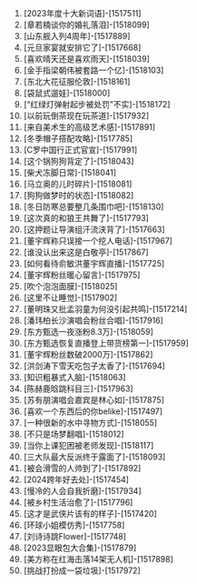 
1. [2023年度十大新词语]-[1517511]
1. [章若楠谈你的婚礼落泪]-[1518099]
1. [山东舰入列4周年]-[1517889]
1. [元旦家宴就安排它了]-[1517668]
1. [喜欢晴天还是喜欢雨天]-[1518039]
1. [金手指梁朝伟被套路一个亿]-[1518103]
1. [东北大花征服伦敦]-[1518161]
1. [袋鼠式遛娃]-[1518000]
1. [“红绿灯弹射起步被处罚”不实]-[1518172]
1. [以前玩倒茶现在玩茶道]-[1517932]
1. [来自美术生的高级艺术感]-[1517891]
1. [冬季帽子搭配攻略]-[1517785]
1. [C罗中国行正式官宣]-[1517991]
1. [这个锅狗狗背定了]-[1518043]
1. [柴犬冻脚日常]-[1518041]
1. [马立奥的儿时碎片]-[1518081]
1. [狗狗做梦时的状态]-[1518082]
1. [冬日防寒总要整几条围巾吧]-[1518130]
1. [这次真的和狼王共舞了]-[1517793]
1. [这押题让导演组汗流浃背了]-[1517663]
1. [董宇辉称只误接一个挖人电话]-[1517967]
1. [谁没认出来这是白敬亭]-[1517867]
1. [如何看待俞敏洪董宇辉直播]-[1517725]
1. [董宇辉粉丝暖心留言]-[1517975]
1. [吹个泡泡面膜]-[1518025]
1. [这里不让睡觉]-[1517902]
1. [董明珠又批孟羽童为何没引起共鸣]-[1517214]
1. [潘玮柏长沙演唱会粉丝合唱]-[1517916]
1. [东方甄选一夜涨粉8.3万]-[1518059]
1. [东方甄选恢复直播登上带货榜第一]-[1517959]
1. [董宇辉粉丝数破2000万]-[1517862]
1. [洪剑涛下雪天吃包子太香了]-[1517694]
1. [知识粗暴式入脑]-[1518063]
1. [陈赫鹿晗跳科目三]-[1517963]
1. [苏有朋演唱会嘉宾是林心如]-[1517875]
1. [喜欢一个东西后的你belike]-[1517497]
1. [一种很新的水中寻物方式]-[1518055]
1. [不只是场梦翻唱]-[1518012]
1. [当你上课犯困被老师发现]-[1518117]
1. [三大队最大反派终于露面了]-[1518093]
1. [被会滑雪的人帅到了]-[1517892]
1. [2024跨年好去处]-[1517454]
1. [慢冷的人会自我折磨]-[1517934]
1. [被乡村生活治愈了]-[1517796]
1. [这才是武侠片该有的样子]-[1517420]
1. [环球小姐模仿秀]-[1517758]
1. [刘诗诗跳Flower]-[1517748]
1. [2023显眼包大合集]-[1517879]
1. [美方称在红海击落14架无人机]-[1517898]
1. [挑战打扮成一袋垃圾]-[1517972]